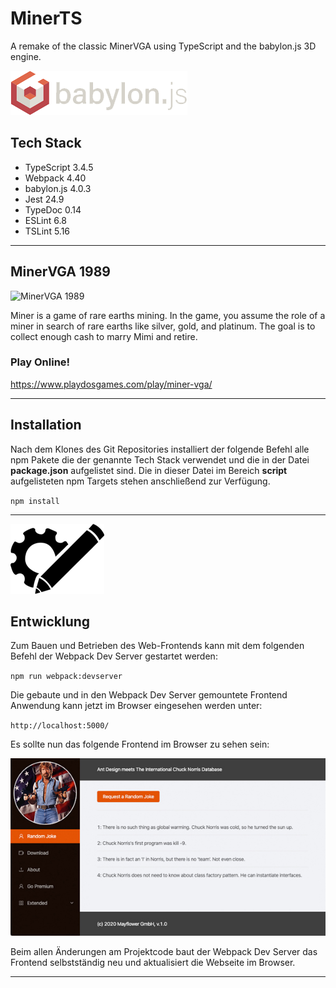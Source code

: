 # MinerTS

A remake of the classic MinerVGA using TypeScript and the babylon.js 3D engine.

![babylon.js](_ASSET/readme/logo_babylon-js.png)

## Tech Stack
- TypeScript 3.4.5
- Webpack 4.40
- babylon.js 4.0.3
- Jest 24.9
- TypeDoc 0.14
- ESLint 6.8
- TSLint 5.16

<hr>

## MinerVGA 1989

![MinerVGA 1989](_ASSET/readme/screen_minervga.jpg)

Miner is a game of rare earths mining. In the game, you assume the role of a miner in search of rare earths like silver,
 gold, and platinum. The goal is to collect enough cash to marry Mimi and retire.

### Play Online!

https://www.playdosgames.com/play/miner-vga/

<hr>

## Installation

Nach dem Klones des Git Repositories installiert der folgende Befehl alle npm Pakete die der genannte Tech Stack 
 verwendet und die in der Datei **package.json** aufgelistet sind. Die in dieser Datei im Bereich **script** 
 aufgelisteten npm Targets stehen anschließend zur Verfügung.

`npm install`

<hr>

![Entwicklung](https://github.com/christopherstock/AntDesignPrimer/raw/master/_ASSET/readme/150px/develop.png)

## Entwicklung

Zum Bauen und Betrieben des Web-Frontends kann mit dem folgenden Befehl der Webpack Dev Server gestartet werden:

`npm run webpack:devserver`

Die gebaute und in den Webpack Dev Server gemountete Frontend Anwendung kann jetzt im Browser eingesehen werden unter:
 
`http://localhost:5000/`

Es sollte nun das folgende Frontend im Browser zu sehen sein:

![Frontend](https://github.com/christopherstock/AntDesignPrimer/raw/master/_ASSET/readme/150px/frontend.jpg)

Beim allen Änderungen am Projektcode baut der Webpack Dev Server das Frontend selbstständig neu und aktualisiert die
 Webseite im Browser.

<hr>

